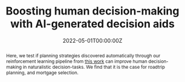 ---
title: 'Boosting human decision-making with AI-generated decision aids'

# Authors
# If you created a profile for a user (e.g. the default `admin` user), write the username (folder name) here
# and it will be replaced with their full name and linked to their profile.
authors:
  - Frederic Becker
  - admin
  - Falk Lieder

# Author notes (optional)
author_notes:
  - 'Equal contribution'
  - 'Equal contribution'

date: '2022-05-01T00:00:00Z'
doi: ''

# Publication type.
# Legend: 0 = Uncategorized; 1 = Conference paper; 2 = Journal article;
# 3 = Preprint / Working Paper; 4 = Report; 5 = Book; 6 = Book section;
# 7 = Thesis; 8 = Patent
publication_types: ['3']

# Publication name and optional abbreviated publication name.
publication: In *Submission*
#publication_short: In *MLJ*

tags: []

abstract: Here, we test if planning strategies discovered automatically through our reinforcement learning pipeline from <a href="{{ \..\..\AI_Interpret\index.md }}" target="_blank">this work</a> can improve human decision-making in naturalistic decision-tasks. We find that it is the case for roadtrip planning, and mortgage selection.

featured: false

image:
  caption: 'Planning tasks'
  focal_point: ''
  preview_only: false

url_pdf: 'https://arxiv.org/abs/2203.02776'
url_code: 'https://github.com/RationalityEnhancement/InterpretableStrategyDiscovery'
url_dataset: 'https://github.com/RationalityEnhancement/InterpretableStrategyDiscovery/tree/master/BehavioralExperiments/02_DNF2LTL_experiments_22'
url_poster: ''
url_project: ''
url_slides: ''
url_source: ''
url_video: ''

projects: []
slides: ""
---